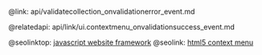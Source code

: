 @link: api/validatecollection_onvalidationerror_event.md

@relatedapi:
	api/link/ui.contextmenu_onvalidationsuccess_event.md

@seolinktop: [javascript website framework](https://webix.com)
@seolink: [html5 context menu](https://webix.com/widget/contextmenu/)